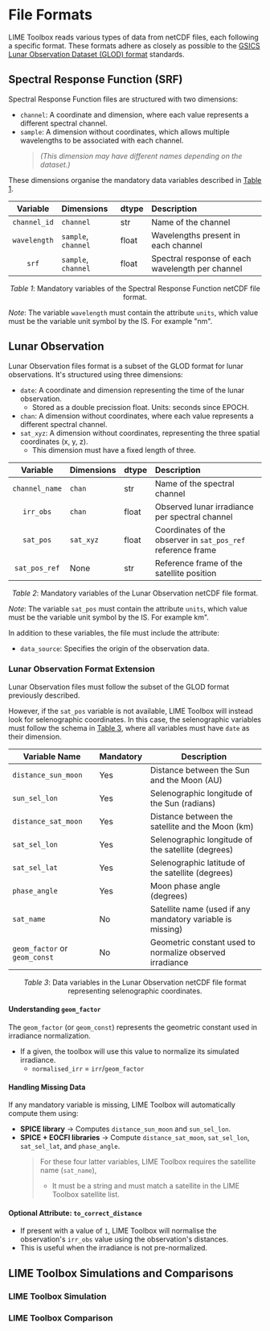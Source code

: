 # File Formats

LIME Toolbox reads various types of data from netCDF files, each following a specific format.
These formats adhere as closely as possible to the
[GSICS Lunar Observation Dataset (GLOD) format][glod-format-pdf] standards.

[glod-format-pdf]: https://gsics.atmos.umd.edu/pub/Development/LunarWorkArea/GSICS_ROLO_HighLevDescript_IODefinition.pdf

## Spectral Response Function (SRF)

Spectral Response Function files are structured with two dimensions:
- `channel`: A coordinate and dimension, where each value represents a different spectral channel.
- `sample`: A dimension without coordinates, which allows multiple wavelengths to be associated
  with each channel.  
  > *(This dimension may have different names depending on the dataset.)*

These dimensions organise the mandatory data variables described in [Table 1](#tab-1).

<center id='tab-1'>

| **Variable** | **Dimensions** | **dtype** | **Description** |
|:--------:|:-----------|:------|:------------|
| `channel_id` | `channel` | str | Name of the channel |
| `wavelength` | `sample`, `channel` | float | Wavelengths present in each channel |
| `srf` | `sample`, `channel` | float | Spectral response of each wavelength per channel |

<i>Table 1</i>: Mandatory variables of the Spectral Response Function netCDF file format.

</center>

*Note*: The variable `wavelength` must contain the attribute `units`, which value must be the
variable unit symbol by the IS. For example "nm".

## Lunar Observation

Lunar Observation files format is a subset of the GLOD format for lunar observations.
It's structured using three dimensions:
- `date`: A coordinate and dimension representing the time of the lunar observation.
  - Stored as a double precission float. Units: seconds since EPOCH.
- `chan`: A dimension without coordinates, where each value represents a different spectral channel.
- `sat_xyz`: A dimension without coordinates, representing the three spatial coordinates (x, y, z).
  - This dimension must have a fixed length of three.

<center id='tab-2'>

| **Variable** | **Dimensions** | **dtype** | **Description** |
|:--------:|:-----------|:------|:------------|
| `channel_name` | `chan` | str | Name of the spectral channel |
| `irr_obs` | `chan` | float | Observed lunar irradiance per spectral channel |
| `sat_pos` | `sat_xyz` | float | Coordinates of the observer in `sat_pos_ref` reference frame |
| `sat_pos_ref` | None | str | Reference frame of the satellite position |

<i>Table 2</i>: Mandatory variables of the Lunar Observation netCDF file format.

</center>

*Note*: The variable `sat_pos` must contain the attribute `units`, which value must be the
variable unit symbol by the IS. For example km".

In addition to these variables, the file must include the attribute:
- `data_source`: Specifies the origin of the observation data.

### Lunar Observation Format Extension

Lunar Observation files must follow the subset of the GLOD format previously described.  

However, if the `sat_pos` variable is not available, LIME Toolbox will instead look for selenographic coordinates.
In this case, the selenographic variables must follow the schema in [Table 3](#tab-3), where all variables must
have `date` as their dimension.

<center id='tab-3'>

| **Variable Name** | **Mandatory** | **Description** |
|-------------------|---------------|-----------------|
| `distance_sun_moon` | Yes | Distance between the Sun and the Moon (AU) |
| `sun_sel_lon` | Yes | Selenographic longitude of the Sun (radians) |
| `distance_sat_moon` | Yes | Distance between the satellite and the Moon (km) |
| `sat_sel_lon` | Yes | Selenographic longitude of the satellite (degrees) |
| `sat_sel_lat` | Yes | Selenographic latitude of the satellite (degrees) |
| `phase_angle` | Yes | Moon phase angle (degrees) |
| `sat_name` | No | Satellite name (used if any mandatory variable is missing) |
| `geom_factor` or `geom_const` | No | Geometric constant used to normalize observed irradiance |

<i>Table 3</i>: Data variables in the Lunar Observation netCDF file format representing selenographic coordinates.

</center>

#### Understanding `geom_factor`

The `geom_factor` (or `geom_const`) represents the geometric constant used in irradiance normalization.  
- If a given, the toolbox will use this value to normalize its simulated irradiance.
  - `normalised_irr` = `irr`/`geom_factor`

#### Handling Missing Data

If any mandatory variable is missing, LIME Toolbox will automatically compute them using:  
- **SPICE library** → Computes `distance_sun_moon` and `sun_sel_lon`.  
- **SPICE + EOCFI libraries** → Compute `distance_sat_moon`, `sat_sel_lon`, `sat_sel_lat`, and `phase_angle`.  
  > For these four latter variables, LIME Toolbox requires the satellite name (`sat_name`),  
  > - It must be a string and must match a satellite in the LIME Toolbox satellite list.

#### Optional Attribute: `to_correct_distance`
- If present with a value of `1`, LIME Toolbox will normalise the observation's `irr_obs` value
  using the observation's distances.  
- This is useful when the irradiance is not pre-normalized.

## LIME Toolbox Simulations and Comparisons

### LIME Toolbox Simulation

### LIME Toolbox Comparison
